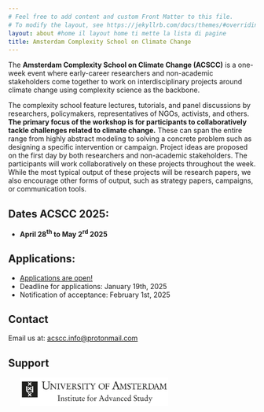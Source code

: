 ```yaml
---
# Feel free to add content and custom Front Matter to this file.
# To modify the layout, see https://jekyllrb.com/docs/themes/#overriding-theme-defaults
layout: about #home il layout home ti mette la lista di pagine
title: Amsterdam Complexity School on Climate Change
---
```


The **Amsterdam Complexity School on Climate Change (ACSCC)** is a one-week event where early-career researchers and non-academic stakeholders come together to work on interdisciplinary projects around climate change using complexity science as the backbone.

The complexity school feature lectures, tutorials, and panel discussions by researchers, policymakers, representatives of NGOs, activists, and others. **The primary focus of the workshop is for participants to collaboratively tackle challenges related to climate change.** These can span the entire range from highly abstract modeling to solving a concrete problem such as designing a specific intervention or campaign. Project ideas are proposed on the first day by both researchers and non-academic stakeholders. The participants will work collaboratively on these projects throughout the week. While the most typical output of these projects will be research papers, we also encourage other forms of output, such as strategy papers, campaigns, or communication tools.

## Dates ACSCC 2025:
- **April 28<sup>th</sup> to May 2<sup>rd</sup> 2025**

## Applications:
- <a href="https://acscc.nl/application/">Applications are open!</a>
- Deadline for applications: January 19th, 2025
- Notification of acceptance: February 1st, 2025

## Contact

Email us at: [acscc.info@protonmail.com](mailto:acscc.info@protonmail.com)

<!---
<center>
<a class="twitter-timeline" data-width="300" data-height="550" href="https://twitter.com/winter_complex">Tweets by wwcs</a> <script async src="https://platform.twitter.com/widgets.js" charset="utf-8"></script> </center>
--->

## Support

&nbsp; &nbsp; &nbsp;
[<img src="/assets/image/sponsors/IAS.jpg" width="60%"/>](https://ias.uva.nl/?cb)
